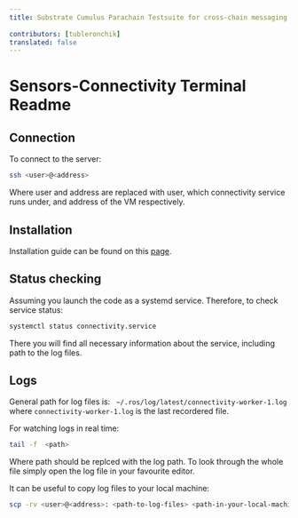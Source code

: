 ```yaml
---
title: Substrate Cumulus Parachain Testsuite for cross-chain messaging 
 
contributors: [tubleronchik] 
translated: false 
---
```


# Sensors-Connectivity Terminal Readme

## Connection

To connect to the server:

```bash
ssh <user>@<address>
```
Where user and address are replaced with user, which connectivity service runs under, and address of the VM respectively.

## Installation

Installation guide can be found on this [page](https://wiki.robonomics.network/docs/en/sensors-connectivity-on-aira/).


## Status checking 

Assuming you launch the code as a systemd service. Therefore, to check service status:

```bash
systemctl status connectivity.service
```
There you will find all necessary information about the service, including path to the log files.

## Logs

General path for log files is: ` ~/.ros/log/latest/connectivity-worker-1.log` where `connectivity-worker-1.log` is the last recordered file.

For watching logs in real time:
```bash
tail -f  <path>
```
Where path should be replced with the log path. To look through the whole file simply open the log file in your favourite editor.

It can be useful to copy log files to your local machine:

```bash
scp -rv <user>@<address>: <path-to-log-files> <path-in-your-local-machine>
```
